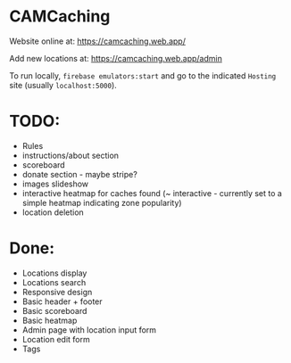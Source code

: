 # CAMCaching

Website online at: https://camcaching.web.app/

Add new locations at: https://camcaching.web.app/admin

To run locally, `firebase emulators:start` and go to the indicated `Hosting` site (usually `localhost:5000`).

# TODO:

- Rules
- instructions/about section
- scoreboard
- donate section - maybe stripe?
- images slideshow
- interactive heatmap for caches found (~ interactive - currently set to a simple heatmap indicating zone popularity)
- location deletion

# Done: 

- Locations display
- Locations search
- Responsive design
- Basic header + footer
- Basic scoreboard
- Basic heatmap
- Admin page with location input form
- Location edit form
- Tags
